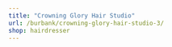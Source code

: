 ```yaml
---
title: "Crowning Glory Hair Studio"
url: /burbank/crowning-glory-hair-studio-3/
shop: hairdresser
---
```

